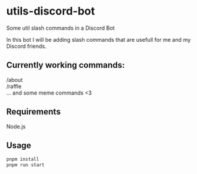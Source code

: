 # utils-discord-bot
 Some util slash commands in a Discord Bot

 In this bot I will be adding slash commands that are usefull for me and my Discord friends.

## Currently working commands:
 /about <br />
 /raffle <br />
 ... and some meme commands <3

## Requirements
 Node.js

## Usage
 ```bash
 pnpm install
 pnpm run start
 ```
